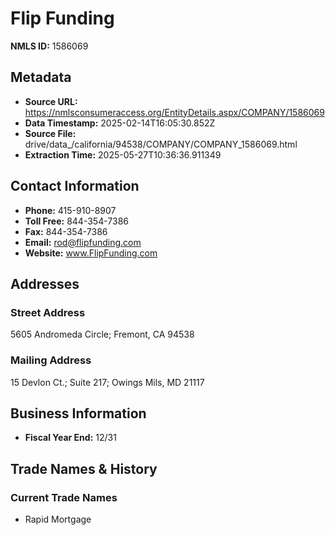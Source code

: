 # Flip Funding

**NMLS ID:** 1586069

## Metadata
- **Source URL:** https://nmlsconsumeraccess.org/EntityDetails.aspx/COMPANY/1586069
- **Data Timestamp:** 2025-02-14T16:05:30.852Z
- **Source File:** drive/data_/california/94538/COMPANY/COMPANY_1586069.html
- **Extraction Time:** 2025-05-27T10:36:36.911349

## Contact Information
- **Phone:** 415-910-8907
- **Toll Free:** 844-354-7386
- **Fax:** 844-354-7386
- **Email:** rod@flipfunding.com
- **Website:** www.FlipFunding.com

## Addresses
### Street Address
5605 Andromeda Circle; Fremont, CA 94538

### Mailing Address
15 Devlon Ct.; Suite 217; Owings Mils, MD 21117

## Business Information
- **Fiscal Year End:** 12/31

## Trade Names & History
### Current Trade Names
- Rapid Mortgage
